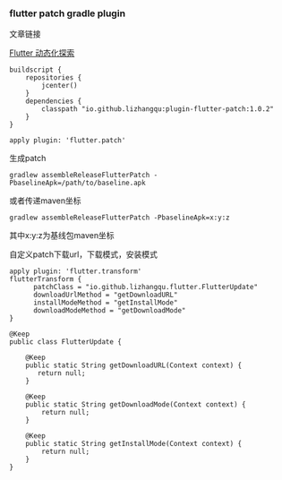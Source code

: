 ### flutter patch gradle plugin

文章链接

[Flutter 动态化探索](http://lizhangqu.github.io/2019/03/22/Flutter-%E5%8A%A8%E6%80%81%E5%8C%96%E6%8E%A2%E7%B4%A2/)

```
buildscript {
    repositories {
        jcenter()
    }
    dependencies {
        classpath "io.github.lizhangqu:plugin-flutter-patch:1.0.2"
    }
}

apply plugin: 'flutter.patch'

```


生成patch

```
gradlew assembleReleaseFlutterPatch -PbaselineApk=/path/to/baseline.apk 
```

或者传递maven坐标

```
gradlew assembleReleaseFlutterPatch -PbaselineApk=x:y:z
```

其中x:y:z为基线包maven坐标



自定义patch下载url，下载模式，安装模式

```
apply plugin: 'flutter.transform'
flutterTransform {
      patchClass = "io.github.lizhangqu.flutter.FlutterUpdate"
      downloadUrlMethod = "getDownloadURL"
      installModeMethod = "getInstallMode"
      downloadModeMethod = "getDownloadMode"
}
```


```
@Keep
public class FlutterUpdate {

    @Keep
    public static String getDownloadURL(Context context) {
       return null;
    }

    @Keep
    public static String getDownloadMode(Context context) {
        return null;
    }

    @Keep
    public static String getInstallMode(Context context) {
        return null;
    }
}

```